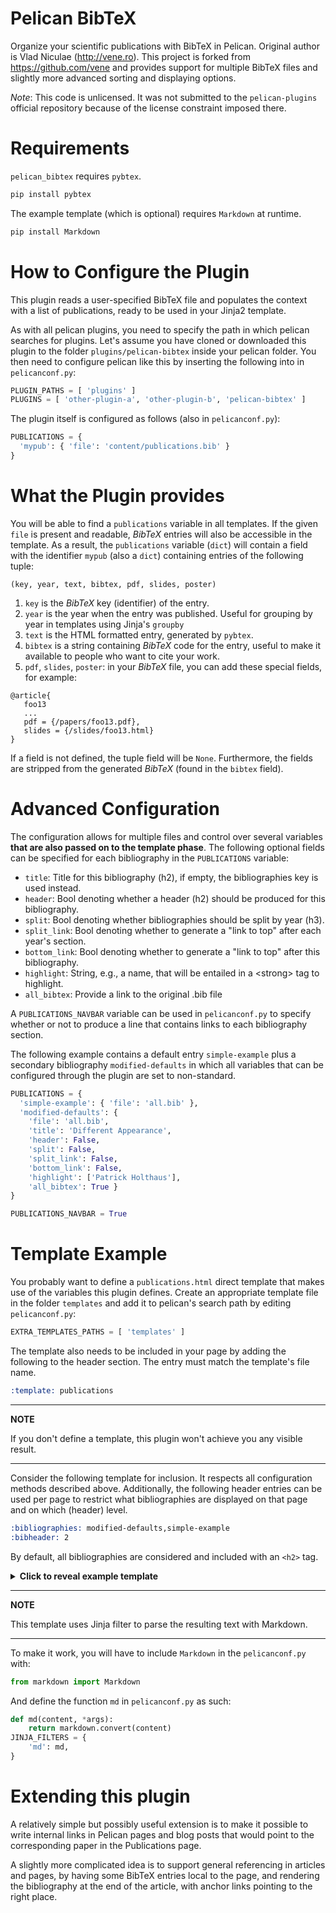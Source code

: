 Pelican BibTeX
==============

Organize your scientific publications with BibTeX in Pelican. Original author is Vlad Niculae (http://vene.ro).
This project is forked from https://github.com/vene and provides support for multiple BibTeX files and slightly
more advanced sorting and displaying options.

*Note*: This code is unlicensed. It was not submitted to the `pelican-plugins`
official repository because of the license constraint imposed there.


Requirements
============

`pelican_bibtex` requires `pybtex`.

```bash
pip install pybtex
```

The example template (which is optional) requires `Markdown` at runtime.

```bash
pip install Markdown
```

How to Configure the Plugin
===========================

This plugin reads a user-specified BibTeX file and populates the context with
a list of publications, ready to be used in your Jinja2 template.

As with all pelican plugins, you need to specify the path in which pelican searches for plugins.
Let's assume you have cloned or downloaded this plugin to the folder `plugins/pelican-bibtex` inside your pelican folder.
You then need to configure pelican like this by inserting the following into in `pelicanconf.py`:

```python
PLUGIN_PATHS = [ 'plugins' ]
PLUGINS = [ 'other-plugin-a', 'other-plugin-b', 'pelican-bibtex' ]
```

The plugin itself is configured as follows (also in `pelicanconf.py`):

```python
PUBLICATIONS = {
  'mypub': { 'file': 'content/publications.bib' }
}
```

What the Plugin provides
========================

You will be able to find a `publications` variable in all templates. If the given
`file` is present and readable, *BibTeX* entries will also be accessible in the template.
As a result, the `publications` variable (`dict`) will contain a field with the identifier `mypub` (also a `dict`) containing entries of the following tuple:

```
(key, year, text, bibtex, pdf, slides, poster)
```

1. `key` is the *BibTeX* key (identifier) of the entry.
2. `year` is the year when the entry was published.  Useful for grouping by year in templates using Jinja's `groupby`
3. `text` is the HTML formatted entry, generated by `pybtex`.
4. `bibtex` is a string containing *BibTeX* code for the entry, useful to make it available to people who want to cite your work.
5. `pdf`, `slides`, `poster`: in your *BibTeX* file, you can add these special fields, for example:
```
@article{
   foo13
   ...
   pdf = {/papers/foo13.pdf},
   slides = {/slides/foo13.html}
}
```

If a field is not defined, the tuple field will be `None`.  Furthermore, the fields are stripped from the generated *BibTeX* (found in the `bibtex` field).

Advanced Configuration
======================

The configuration allows for multiple files and control over several variables **that are also passed on to the template phase**.
The following optional fields can be specified for each bibliography in the `PUBLICATIONS` variable:

* `title`: Title for this bibliography (h2), if empty, the bibliographies key is used instead.
* `header`: Bool denoting whether a header (h2) should be produced for this bibliography.
* `split`: Bool denoting whether bibliographies should be split by year (h3).
* `split_link`: Bool denoting whether to generate a "link to top" after each year's section.
* `bottom_link`: Bool denoting whether to generate a "link to top" after this bibliography.
* `highlight`: String, e.g., a name, that will be entailed in a \<strong\> tag to highlight.
* `all_bibtex`: Provide a link to the original .bib file

A `PUBLICATIONS_NAVBAR` variable can be used in `pelicanconf.py` to specify whether or not to produce a line that contains links to each bibliography section.

The following example contains a default entry `simple-example` plus a secondary bibliography `modified-defaults` in which all variables that can be configured through the plugin are set to non-standard.

```python
PUBLICATIONS = {
  'simple-example': { 'file': 'all.bib' },
  'modified-defaults': {
    'file': 'all.bib',
    'title': 'Different Appearance',
    'header': False,
    'split': False,
    'split_link': False,
    'bottom_link': False,
    'highlight': ['Patrick Holthaus'],
    'all_bibtex': True }
}

PUBLICATIONS_NAVBAR = True
```

Template Example
================

You probably want to define a `publications.html` direct template that makes use of the variables this plugin defines.
Create an appropriate template file in the folder ```templates``` and add it to pelican's search path by editing ```pelicanconf.py```:

```python
EXTRA_TEMPLATES_PATHS = [ 'templates' ]
```

The template also needs to be included in your page by adding the following to the header section.
The entry must match the template's file name.

```rst
:template: publications
```

---
**NOTE**

If you don't define a template, this plugin won't achieve you any visible result.

---

Consider the following template for inclusion. It respects all configuration methods described above.
Additionally, the following header entries can be used per page to restrict what bibliographies are displayed on that page and on which (header) level.

```rst
:bibliographies: modified-defaults,simple-example
:bibheader: 2
```

By default, all bibliographies are considered and included with an `<h2>` tag.

<details><summary><strong>Click to reveal example template</strong></summary>

```jinja2
{% extends "page.html" %}
{% block content %}

<!-- header part: original bootstrap pages content block -->
<section id="content" class="body">
    {% if page.title %}
        <h1 class="entry-title">{{ page.title }}</h1>
    {% endif %}
    {% import 'includes/translations.html' as translations with context %}
    {{ translations.translations_for(page) }}
    {% if PDF_PROCESSOR %}
        <a href="{{ SITEURL }}/pdf/{{ page.slug }}.pdf">
            get the pdf
        </a>
    {% endif %}
    <div class="entry-content">
        {{ page.content }}

<!-- add header navbar -->
{% if PUBLICATIONS_NAVBAR %}
<p>
  {% for bib in publications|sort %}
    <a class="reference external" href="#{{ bib }}">{{ publications[bib]['title'] }}</a>
    {% if not loop.last %}&middot;{% endif %}
  {% endfor %}
</p>
{% endif %}

<!-- check page header -->
{% if page.bibliographies %}
  {% set bibliographies = page.bibliographies.split(',') %}
{% else %}
  {% set bibliographies = publications.keys() %}
{% endif %}
{% if page.bibheader %}
  {% set mainheader = page.bibheader %}
  {% set splitheader = mainheader|int() + 1 %}
{% else %}
  {% set mainheader = 2 %}
  {% set splitheader = 3 %}
{% endif %}

<!-- add publication list -->
{% for bib in publications|sort %}
  {% if bib in bibliographies %}
    <div class="publications" id="{{ bib }}">
      {% if publications[bib]['header'] %}
        <h{{ mainheader }}>{{ publications[bib]['title'] }}</h{{ mainheader }}>
      {% endif %}
      {% if publications[bib]['all_bibtex'] %}
      {% set ns = namespace(fbt='') %}
      {% for key, year, text, bibtex, pdf, slides, poster in publications[bib]['data'] %}
        {% set ns.fbt = ns.fbt + bibtex %}
      {% endfor %}
      You can <a href="{{ publications[bib]['path'] }}" download>download</a> or <a data-toggle="collapse" data-target="#{{ bib }}-bib">display</a> all {{ publications[bib]['title']|lower }} in BibTeX format.
      <div style="clear:both" id="{{ bib }}-bib" class="collapse">
        {% set fbt = '```tex\n' + ns.fbt + '```' %}
        {{ fbt|md }}
        <a data-toggle="collapse" data-target="#{{ bib }}-bib">Hide BibTeX for all {{ publications[bib]['title']|lower }}</a>.
      </div>
      {% endif %}
      {% if publications[bib]['split'] %}
        {% set remember = namespace(year="0") %}
        {% for key, year, text, bibtex, pdf, slides, poster in publications[bib]['data'] %}
          {% if remember.year != year %}
            {% if remember.year !="0" %}
              </ul>
              {% if publications[bib]['split_link'] %}
                <div style="text-align:right"><i class="fa fa-arrow-up"></i> <a href="#">Back to top</a></div>
              {% endif %}
            {% endif %}
            <h{{ splitheader }}>{{ year }}</h{{ splitheader }}>
            <ul>
            {% set remember.year=year %}
          {% endif %}
          <li style="margin: 5px 0;" id="{{ key }}">
            {{ text }}
            [&nbsp;<a data-toggle="collapse" data-target="#{{ key}}-bib">BibTeX</a>&nbsp;]
            {% for label, target in [('PDF', pdf), ('Slides', slides), ('Poster', poster)] %}
              {{ "[&nbsp;<a href=\"%s\">%s</a>&nbsp;]" % (target, label) if target }}
            {% endfor %}
            <div style="clear:both" id="{{ key }}-bib" class="collapse">
              {% set bibtex = '```tex\n' + bibtex + '```' %}
              {{ bibtex|md }}
            </div>
          </li>
        {% endfor %}
        </ul>
      {% else %}
        <ul>
          {% for key, year, text, bibtex, pdf, slides, poster in publications[bib]['data'] %}
            <li style="margin: 5px 0;" id="{{ key }}">
              {{ text }}
              [&nbsp;<a data-toggle="collapse" data-target="#{{ key }}-bib">BibTeX</a>&nbsp;]
              {% for label, target in [('PDF', pdf), ('Slides', slides), ('Poster', poster)] %}
                {{ "[&nbsp;<a href=\"%s\">%s</a>&nbsp;]" % (target, label) if target }}
              {% endfor %}
              <div style="clear:both" id="{{ key }}-bib" class="collapse">
                {% set bibtex = '```tex\n' + bibtex + '```' %}
                {{ bibtex|md }}
              </div>
            </li>
          {% endfor %}
        </ul>
      {% endif %}
      {% if not loop.last and publications[bib]['bottom_link'] %}
        <div style="text-align:right"><i class="fa fa-arrow-up"></i> <a href="#">Back to top</a></div>
      {% endif %}
    </div>
  {% endif %}
{% endfor %}

<!-- footer part: original bootstrap pages content block -->
        {% if page.comments == 'enabled' %}
            {% include 'includes/comments.html' %}
        {% endif %}
    </div>
</section>

{% endblock %}
```

</details>

---
**NOTE**

This template uses Jinja filter to parse the resulting text with Markdown.

---

To make it work, you will have to include `Markdown` in the `pelicanconf.py` with:

```python
from markdown import Markdown
```

And define the function `md` in `pelicanconf.py` as such:

```python
def md(content, *args):
    return markdown.convert(content)
JINJA_FILTERS = {
    'md': md,
}
```

Extending this plugin
=====================

A relatively simple but possibly useful extension is to make it possible to
write internal links in Pelican pages and blog posts that would point to the
corresponding paper in the Publications page.

A slightly more complicated idea is to support general referencing in articles
and pages, by having some BibTeX entries local to the page, and rendering the
bibliography at the end of the article, with anchor links pointing to the right
place.
